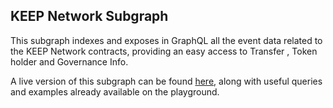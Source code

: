 ## KEEP Network Subgraph

This subgraph indexes and exposes in GraphQL all the event data related to the KEEP Network contracts, providing an easy access to Transfer , Token holder and Governance Info. 

A live version of this subgraph can be found [here](https://thegraph.com/explorer/subgraph/suntzu93/keepnetwork), along with useful queries and examples already available on the playground.
